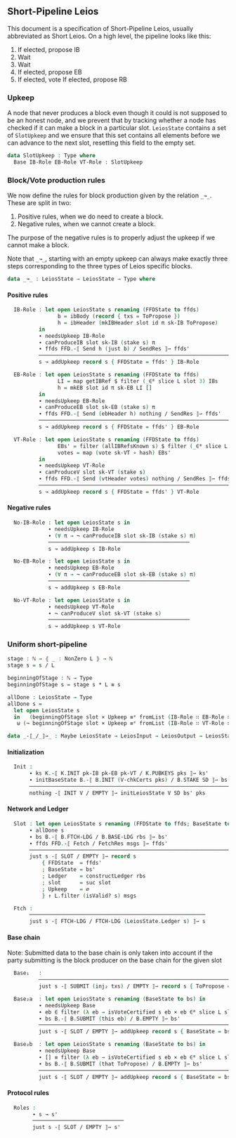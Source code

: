 ## Short-Pipeline Leios

<!--
```agda
{-# OPTIONS --safe #-}
open import Leios.Prelude hiding (id)
open import Leios.FFD
open import Leios.SpecStructure
open import Data.Fin.Patterns
open import Class.ToBool

open import Tactic.Defaults
open import Tactic.Derive.DecEq

module Leios.Short (⋯ : SpecStructure 1)
  (let open SpecStructure ⋯ renaming (isVoteCertified to isVoteCertified')) where
```
-->

This document is a specification of Short-Pipeline Leios, usually
abbreviated as Short Leios. On a high level, the pipeline looks like this:

1. If elected, propose IB
2. Wait
3. Wait
4. If elected, propose EB
5. If elected, vote
   If elected, propose RB

### Upkeep

A node that never produces a block even though it could is not
supposed to be an honest node, and we prevent that by tracking whether
a node has checked if it can make a block in a particular slot.
`LeiosState` contains a set of `SlotUpkeep` and we ensure that this
set contains all elements before we can advance to the next slot,
resetting this field to the empty set.

```agda
data SlotUpkeep : Type where
  Base IB-Role EB-Role VT-Role : SlotUpkeep
```
<!--
```agda
unquoteDecl DecEq-SlotUpkeep = derive-DecEq ((quote SlotUpkeep , DecEq-SlotUpkeep) ∷ [])

open import Leios.Protocol (⋯) SlotUpkeep public
open BaseAbstract B' using (Cert; V-chkCerts; VTy; initSlot)
open FFD hiding (_-⟦_/_⟧⇀_)
open GenFFD
```
```agda
isVoteCertified : LeiosState → EndorserBlock → Type
isVoteCertified s eb = isVoteCertified' (LeiosState.votingState s) (0F , eb)
```
```agda
private variable s s'   : LeiosState
                 ffds'  : FFD.State
                 π      : VrfPf
                 bs'    : B.State
                 ks ks' : K.State
                 msgs   : List (FFDAbstract.Header ffdAbstract ⊎ FFDAbstract.Body ffdAbstract)
                 eb     : EndorserBlock
                 rbs    : List RankingBlock
                 txs    : List Tx
                 V      : VTy
                 SD     : StakeDistr
                 pks    : List PubKey
```
-->

### Block/Vote production rules

We now define the rules for block production given by the relation `_↝_`. These are split in two:

1. Positive rules, when we do need to create a block.
2. Negative rules, when we cannot create a block.

The purpose of the negative rules is to properly adjust the upkeep if
we cannot make a block.

Note that `_↝_`, starting with an empty upkeep can always make exactly
three steps corresponding to the three types of Leios specific blocks.

```agda
data _↝_ : LeiosState → LeiosState → Type where
```
#### Positive rules
```agda
  IB-Role : let open LeiosState s renaming (FFDState to ffds)
                b = ibBody (record { txs = ToPropose })
                h = ibHeader (mkIBHeader slot id π sk-IB ToPropose)
          in
          ∙ needsUpkeep IB-Role
          ∙ canProduceIB slot sk-IB (stake s) π
          ∙ ffds FFD.-⟦ Send h (just b) / SendRes ⟧⇀ ffds'
          ─────────────────────────────────────────────────────────────────────────
          s ↝ addUpkeep record s { FFDState = ffds' } IB-Role
```
```agda
  EB-Role : let open LeiosState s renaming (FFDState to ffds)
                LI = map getIBRef $ filter (_∈ᴮ slice L slot 3) IBs
                h = mkEB slot id π sk-EB LI []
          in
          ∙ needsUpkeep EB-Role
          ∙ canProduceEB slot sk-EB (stake s) π
          ∙ ffds FFD.-⟦ Send (ebHeader h) nothing / SendRes ⟧⇀ ffds'
          ─────────────────────────────────────────────────────────────────────────
          s ↝ addUpkeep record s { FFDState = ffds' } EB-Role
```
```agda
  VT-Role : let open LeiosState s renaming (FFDState to ffds)
                EBs' = filter (allIBRefsKnown s) $ filter (_∈ᴮ slice L slot 1) EBs
                votes = map (vote sk-VT ∘ hash) EBs'
          in
          ∙ needsUpkeep VT-Role
          ∙ canProduceV slot sk-VT (stake s)
          ∙ ffds FFD.-⟦ Send (vtHeader votes) nothing / SendRes ⟧⇀ ffds'
          ─────────────────────────────────────────────────────────────────────────
          s ↝ addUpkeep record s { FFDState = ffds' } VT-Role
```
#### Negative rules
```agda
  No-IB-Role : let open LeiosState s in
             ∙ needsUpkeep IB-Role
             ∙ (∀ π → ¬ canProduceIB slot sk-IB (stake s) π)
             ─────────────────────────────────────────────
             s ↝ addUpkeep s IB-Role
```
```agda
  No-EB-Role : let open LeiosState s in
             ∙ needsUpkeep EB-Role
             ∙ (∀ π → ¬ canProduceEB slot sk-EB (stake s) π)
             ─────────────────────────────────────────────
             s ↝ addUpkeep s EB-Role
```
```agda
  No-VT-Role : let open LeiosState s in
             ∙ needsUpkeep VT-Role
             ∙ ¬ canProduceV slot sk-VT (stake s)
             ─────────────────────────────────────────────
             s ↝ addUpkeep s VT-Role
```
### Uniform short-pipeline
```agda
stage : ℕ → ⦃ _ : NonZero L ⦄ → ℕ
stage s = s / L

beginningOfStage : ℕ → Type
beginningOfStage s = stage s * L ≡ s

allDone : LeiosState → Type
allDone s =
  let open LeiosState s
  in   (beginningOfStage slot × Upkeep ≡ᵉ fromList (IB-Role ∷ EB-Role ∷ VT-Role ∷ Base ∷ []))
   ⊎ (¬ beginningOfStage slot × Upkeep ≡ᵉ fromList (IB-Role ∷ VT-Role ∷ Base ∷ []))

data _-⟦_/_⟧⇀_ : Maybe LeiosState → LeiosInput → LeiosOutput → LeiosState → Type where
```
#### Initialization
```agda
  Init :
       ∙ ks K.-⟦ K.INIT pk-IB pk-EB pk-VT / K.PUBKEYS pks ⟧⇀ ks'
       ∙ initBaseState B.-⟦ B.INIT (V-chkCerts pks) / B.STAKE SD ⟧⇀ bs'
       ────────────────────────────────────────────────────────────────
       nothing -⟦ INIT V / EMPTY ⟧⇀ initLeiosState V SD bs' pks
```
#### Network and Ledger
```agda
  Slot : let open LeiosState s renaming (FFDState to ffds; BaseState to bs) in
       ∙ allDone s
       ∙ bs B.-⟦ B.FTCH-LDG / B.BASE-LDG rbs ⟧⇀ bs'
       ∙ ffds FFD.-⟦ Fetch / FetchRes msgs ⟧⇀ ffds'
       ───────────────────────────────────────────────────────────────────────
       just s -⟦ SLOT / EMPTY ⟧⇀ record s
           { FFDState  = ffds'
           ; BaseState = bs'
           ; Ledger    = constructLedger rbs
           ; slot      = suc slot
           ; Upkeep    = ∅
           } ↑ L.filter (isValid? s) msgs
```
```agda
  Ftch :
       ────────────────────────────────────────────────────────
       just s -⟦ FTCH-LDG / FTCH-LDG (LeiosState.Ledger s) ⟧⇀ s
```
#### Base chain

Note: Submitted data to the base chain is only taken into account
      if the party submitting is the block producer on the base chain
      for the given slot
```agda
  Base₁   :
          ───────────────────────────────────────────────────────────────────
          just s -⟦ SUBMIT (inj₂ txs) / EMPTY ⟧⇀ record s { ToPropose = txs }
```
```agda
  Base₂a  : let open LeiosState s renaming (BaseState to bs) in
          ∙ needsUpkeep Base
          ∙ eb ∈ filter (λ eb → isVoteCertified s eb × eb ∈ᴮ slice L slot 2) EBs
          ∙ bs B.-⟦ B.SUBMIT (this eb) / B.EMPTY ⟧⇀ bs'
          ───────────────────────────────────────────────────────────────────────
          just s -⟦ SLOT / EMPTY ⟧⇀ addUpkeep record s { BaseState = bs' } Base

  Base₂b  : let open LeiosState s renaming (BaseState to bs) in
          ∙ needsUpkeep Base
          ∙ [] ≡ filter (λ eb → isVoteCertified s eb × eb ∈ᴮ slice L slot 2) EBs
          ∙ bs B.-⟦ B.SUBMIT (that ToPropose) / B.EMPTY ⟧⇀ bs'
          ───────────────────────────────────────────────────────────────────────
          just s -⟦ SLOT / EMPTY ⟧⇀ addUpkeep record s { BaseState = bs' } Base
```
#### Protocol rules
```agda
  Roles :
        ∙ s ↝ s'
        ─────────────────────────────
        just s -⟦ SLOT / EMPTY ⟧⇀ s'
```

